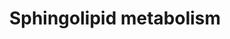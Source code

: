 ---
annotations:
- type: Pathway Ontology
  value: sphingolipid metabolic pathway
authors:
- M.Braymer
- MaintBot
- Ddigles
- Egonw
- Khanspers
- Eweitz
description: 'Sphingolipids are essential components of the plasma membrane in all
  eukaryotic cells.  S. cerevisiae cells make three complex sphingolipids: inositol-phosphoceramide
  (IPC), mannose-inositol-phosphoceramide (MIPC), and mannose-(inositol phosphate)2-ceramide
  (M(IP)2C)(CITS: [12069845]).  In the yeast plasma membrane sphingolipids concentrate
  with ergosterol to form lipid rafts, specialized membrane microdomains implicated
  in a variety of cellular processes, including sorting of membrane proteins and lipids,
  as well as organizing and regulating signaling cascades (CITS: [12452424]).  Intermediates
  in sphingolipid biosynthesis have been shown to play important roles as signaling
  molecules and growth regulators.  Sphingolipid long chain bases (LCBs), dihydrosphingosine
  (DHS) and phytosphingosine (PHS), have been implicated as secondary messengers in
  signaling pathways that regulate heat stress response (CITS: [9405471])(CITS: [11967828]).  Other
  intermediates, phytoceramide and long-chain base phosphates (LCBPs), have been shown
  to be components of the tightly-controlled ceramide/LCBP rheostat, which regulates
  cell growth (CITS: [12684378]).  Since phosphoinositol-containing sphingolipids
  are unique to fungi, the sphingolipid biosynthesis pathway is considered a target
  for antifungal drugs (CITS: [9092515])(CITS: [15578972]).  SOURCE: SGD pathways,
  http://pathway.yeastgenome.org/server.html'
last-edited: 2021-05-20
organisms:
- Saccharomyces cerevisiae
redirect_from:
- /index.php/Pathway:WP370
- /instance/WP370
schema-jsonld:
- '@context': https://schema.org/
  '@id': https://wikipathways.github.io/pathways/WP370.html
  '@type': Dataset
  creator:
    '@type': Organization
    name: WikiPathways
  description: 'Sphingolipids are essential components of the plasma membrane in all
    eukaryotic cells.  S. cerevisiae cells make three complex sphingolipids: inositol-phosphoceramide
    (IPC), mannose-inositol-phosphoceramide (MIPC), and mannose-(inositol phosphate)2-ceramide
    (M(IP)2C)(CITS: [12069845]).  In the yeast plasma membrane sphingolipids concentrate
    with ergosterol to form lipid rafts, specialized membrane microdomains implicated
    in a variety of cellular processes, including sorting of membrane proteins and
    lipids, as well as organizing and regulating signaling cascades (CITS: [12452424]).  Intermediates
    in sphingolipid biosynthesis have been shown to play important roles as signaling
    molecules and growth regulators.  Sphingolipid long chain bases (LCBs), dihydrosphingosine
    (DHS) and phytosphingosine (PHS), have been implicated as secondary messengers
    in signaling pathways that regulate heat stress response (CITS: [9405471])(CITS:
    [11967828]).  Other intermediates, phytoceramide and long-chain base phosphates
    (LCBPs), have been shown to be components of the tightly-controlled ceramide/LCBP
    rheostat, which regulates cell growth (CITS: [12684378]).  Since phosphoinositol-containing
    sphingolipids are unique to fungi, the sphingolipid biosynthesis pathway is considered
    a target for antifungal drugs (CITS: [9092515])(CITS: [15578972]).  SOURCE: SGD
    pathways, http://pathway.yeastgenome.org/server.html'
  keywords:
  - SUR1
  - Inositol-P-ceramide
  - dihydrosphingosine
  - Coenzyme A
  - palmityl-CoA
  - dihydrosphingosine 1-phosphate
  - LCB2
  - IPT1
  - AUR1
  - LAG1
  - LAC1
  - GDP-mannose
  - YDC1
  - YSR3
  - Phytosphingosine
  - TSC10
  - SUR2
  - H2O
  - ADP
  - MIPC
  - Phytosphingosine-1-P
  - C26 fatty acid
  - ATP
  - YPC1
  - Inositol phosphate
  - CSG2
  - LCB4
  - LCB1
  - L-serine
  - NADP
  - NADPH
  - 3-ketodihydrosphoingosine
  - O2
  - phytoceramide
  - palmitaldehyde
  - MIP2C
  - phosphoryl-ethanolamine
  - LCB5
  - LCB3
  license: CC0
  name: Sphingolipid metabolism
seo: CreativeWork
title: Sphingolipid metabolism
wpid: WP370
---